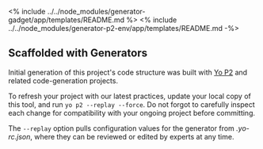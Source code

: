 <% include ../../node_modules/generator-gadget/app/templates/README.md %>
<% include ../../node_modules/generator-p2-env/app/templates/README.md -%>

## Scaffolded with Generators

Initial generation of this project's code structure was built with [Yo P2](https://bitbucket.org/phase2tech/generator-p2)
and related code-generation projects.

To refresh your project with our latest practices, update your local copy of this
tool, and run `yo p2 --replay --force`. Do not forgot to carefully inspect each
change for compatibility with your ongoing project before committing.

The `--replay` option pulls configuration values for the generator from *.yo-rc.json*,
where they can be reviewed or edited by experts at any time.
